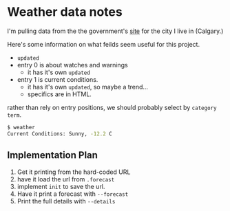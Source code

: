 # Weather data notes

I'm pulling data from the the government's [site][] for the city I live in
(Calgary.)

[site]: https://weather.gc.ca/city/pages/ab-52_metric_e.html

Here's some information on what feilds seem useful for this project.

- `updated`
- entry 0 is about watches and warnings
    - it has it's own `updated`
- entry 1 is current conditions.
    - it has it's own `updated`, so maybe a trend...
	- specifics are in HTML.
	
rather than rely on entry positions, we should probably select by `category`
`term`.

``` sh
$ weather
Current Conditions: Sunny, -12.2 C
```

## Implementation Plan

1. Get it printing from the hard-coded URL
2. have it load the url from `.forecast`
3. implement `init` to save the url.
4. Have it print a forecast with `--forecast`
5. Print the full details with `--details`
